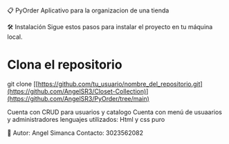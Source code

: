 📋 PyOrder
Aplicativo para la organizacion de una tienda


🛠️ Instalación
Sigue estos pasos para instalar el proyecto en tu máquina local.

# Clona el repositorio
git clone [[https://github.com/tu_usuario/nombre_del_repositorio.git](https://github.com/AngelSR3/Closet-Collection)](https://github.com/AngelSR3/PyOrder/tree/main)


Cuenta con CRUD para usuarios y catalogo
Cuenta con menú de usuaarios y administradores
lenguajes utilizados: Html y css puro

🤝 Autor: Angel Simanca
Contacto: 3023562082
